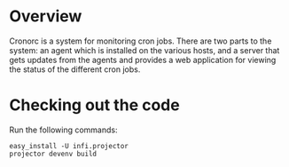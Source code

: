 Overview
========
Cronorc is a system for monitoring cron jobs. There are two parts to the system: an agent which is installed on the various hosts, and a server that gets updates from the agents and provides a web application for viewing the status of the different cron jobs.


Checking out the code
=====================
Run the following commands:

    easy_install -U infi.projector
    projector devenv build

